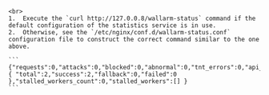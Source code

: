     <br>
    1.  Execute the `curl http://127.0.0.8/wallarm-status` command if the default configuration of the statistics service is in use. 
    2.  Otherwise, see the `/etc/nginx/conf.d/wallarm-status.conf` configuration file to construct the correct command similar to the one above.
    
    ```
    {"requests":0,"attacks":0,"blocked":0,"abnormal":0,"tnt_errors":0,"api_errors":0,"requests_lost":0,"segfaults":0,"memfaults":0,"softmemfaults":0,"time_detect":0,"db_id":46,"lom_id":4,"proton_instances": { "total":2,"success":2,"fallback":0,"failed":0 },"stalled_workers_count":0,"stalled_workers":[] }
    ```